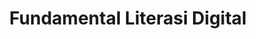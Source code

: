 ---
layout:   certificate
title:    "Fundamental Literasi Digital"
slug:     ictwatch-literasi
category: ictwatch
issuer:   "ICT Watch"
---